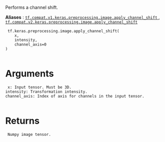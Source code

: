 Performs a channel shift.

**Aliases** : [ `tf.compat.v1.keras.preprocessing.image.apply_channel_shift` ](/api_docs/python/tf/keras/preprocessing/image/apply_channel_shift), [ `tf.compat.v2.keras.preprocessing.image.apply_channel_shift` ](/api_docs/python/tf/keras/preprocessing/image/apply_channel_shift)

```
 tf.keras.preprocessing.image.apply_channel_shift(
    x,
    intensity,
    channel_axis=0
)
 
```

# Arguments


```
 x: Input tensor. Must be 3D.
intensity: Transformation intensity.
channel_axis: Index of axis for channels in the input tensor.
 
```

# Returns


```
 Numpy image tensor.
 
```

